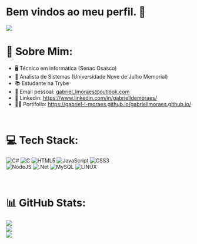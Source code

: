 # Bem vindos ao meu perfil. 🚀

[![](https://visitcount.itsvg.in/api?id=Gabriel-L-Moraes&icon=0&color=0)](https://visitcount.itsvg.in)


# 🤙 Sobre Mim:
* 🖥️ Técnico em informática (Senac Osasco)<br>
* 🧠 Analista de Sistemas (Universidade Nove de Julho Memorial)<br> 
* 📚 Estudante na Trybe <br> 
* 📧 Email pessoal: gabriel_lmoraes@outlook.com<br>
* 👨 Linkedin: https://www.linkedin.com/in/gabrielldemoraes/<br>
* 👨‍🎓 Portifolio: https://gabriel-l-moraes.github.io/gabriellmoraes.github.io/

<br>

# 💻 Tech Stack:
![C#](https://img.shields.io/badge/c%23-%23239120.svg?style=flat&logo=c-sharp&logoColor=white) ![C](https://img.shields.io/badge/c-%2300599C.svg?style=flat&logo=c&logoColor=white) ![HTML5](https://img.shields.io/badge/html5-%23E34F26.svg?style=flat&logo=html5&logoColor=white) ![JavaScript](https://img.shields.io/badge/javascript-%23323330.svg?style=flat&logo=javascript&logoColor=%23F7DF1E) ![CSS3](https://img.shields.io/badge/css3-%231572B6.svg?style=flat&logo=css3&logoColor=white) <br>![NodeJS](https://img.shields.io/badge/node.js-6DA55F?style=flat&logo=node.js&logoColor=white) ![.Net](https://img.shields.io/badge/.NET-5C2D91?style=flat&logo=.net&logoColor=white) ![MySQL](https://img.shields.io/badge/mysql-%2300f.svg?style=flat&logo=mysql&logoColor=white) ![LINUX](https://img.shields.io/badge/Linux-FCC624?style=flat&logo=linux&logoColor=black)

<br>

# 📊 GitHub Stats:
![](https://github-readme-stats.vercel.app/api?username=Gabriel-L-Moraes&theme=nightowl&hide_border=false&include_all_commits=false&count_private=false)<br>
![](https://github-readme-streak-stats.herokuapp.com/?user=Gabriel-L-Moraes&theme=nightowl&hide_border=false)<br>
![](https://github-readme-stats.vercel.app/api/top-langs/?username=Gabriel-L-Moraes&theme=nightowl&hide_border=false&include_all_commits=false&count_private=false&layout=compact)





